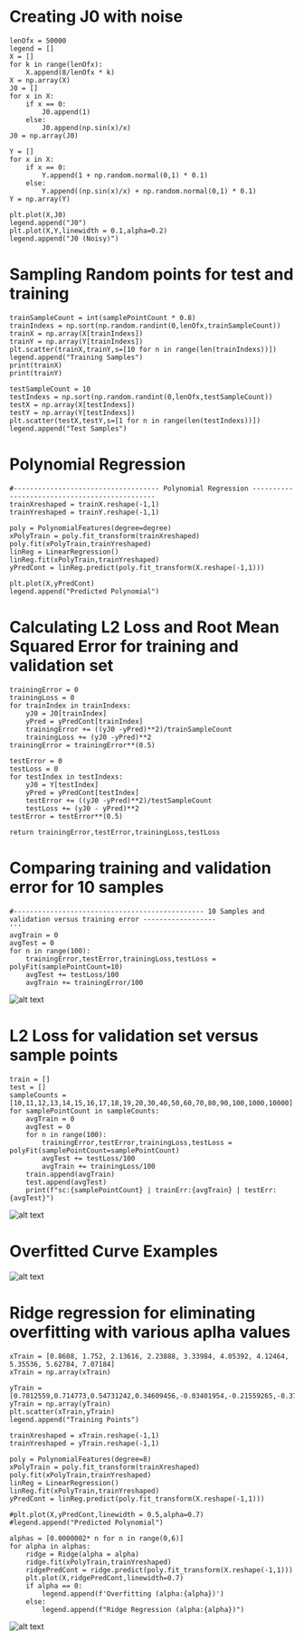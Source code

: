 # Creating J0 with noise
```
lenOfx = 50000
legend = []
X = []
for k in range(lenOfx):
    X.append(8/lenOfx * k)
X = np.array(X)
J0 = []
for x in X:
    if x == 0:
        J0.append(1)
    else:
        J0.append(np.sin(x)/x)
J0 = np.array(J0)

Y = []
for x in X:
    if x == 0:
        Y.append(1 + np.random.normal(0,1) * 0.1)
    else:
        Y.append((np.sin(x)/x) + np.random.normal(0,1) * 0.1)
Y = np.array(Y)

plt.plot(X,J0)
legend.append("J0")
plt.plot(X,Y,linewidth = 0.1,alpha=0.2)
legend.append("J0 (Noisy)")
```
# Sampling Random points for test and training
```
trainSampleCount = int(samplePointCount * 0.8)
trainIndexs = np.sort(np.random.randint(0,lenOfx,trainSampleCount)) 
trainX = np.array(X[trainIndexs])
trainY = np.array(Y[trainIndexs])
plt.scatter(trainX,trainY,s=[10 for n in range(len(trainIndexs))])
legend.append("Training Samples")
print(trainX)
print(trainY)

testSampleCount = 10
testIndexs = np.sort(np.random.randint(0,lenOfx,testSampleCount))
testX = np.array(X[testIndexs])
testY = np.array(Y[testIndexs])
plt.scatter(testX,testY,s=[1 for n in range(len(testIndexs))])
legend.append("Test Samples")
```
# Polynomial Regression
```
#------------------------------------ Polynomial Regression ----------------------------------------------
trainXreshaped = trainX.reshape(-1,1)
trainYreshaped = trainY.reshape(-1,1)

poly = PolynomialFeatures(degree=degree)
xPolyTrain = poly.fit_transform(trainXreshaped)
poly.fit(xPolyTrain,trainYreshaped)
linReg = LinearRegression()
linReg.fit(xPolyTrain,trainYreshaped)   
yPredCont = linReg.predict(poly.fit_transform(X.reshape(-1,1)))

plt.plot(X,yPredCont)
legend.append("Predicted Polynomial")
```
# Calculating L2 Loss and Root Mean Squared Error for training and validation set
```
trainingError = 0
trainingLoss = 0
for trainIndex in trainIndexs:
    yJ0 = J0[trainIndex]
    yPred = yPredCont[trainIndex]
    trainingError += ((yJ0 -yPred)**2)/trainSampleCount
    trainingLoss += (yJ0 -yPred)**2
trainingError = trainingError**(0.5)

testError = 0
testLoss = 0
for testIndex in testIndexs:
    yJ0 = Y[testIndex]
    yPred = yPredCont[testIndex]
    testError += ((yJ0 -yPred)**2)/testSampleCount
    testLoss += (yJ0 - yPred)**2
testError = testError**(0.5)

return trainingError,testError,trainingLoss,testLoss
```
# Comparing training and validation error for 10 samples
```
#----------------------------------------------- 10 Samples and validation versus training error ------------------
'''
avgTrain = 0
avgTest = 0
for n in range(100):
    trainingError,testError,trainingLoss,testLoss = polyFit(samplePointCount=10)
    avgTest += testLoss/100
    avgTrain += trainingError/100
```
![alt text](https://github.com/ufukky/FIZ437E/blob/main/HW1-Regression/10sampleTrainVsTestErr.png?raw=true)

# L2 Loss for validation set versus sample points
```
train = []
test = []
sampleCounts = [10,11,12,13,14,15,16,17,18,19,20,30,40,50,60,70,80,90,100,1000,10000]
for samplePointCount in sampleCounts:
    avgTrain = 0
    avgTest = 0
    for n in range(100):
        trainingError,testError,trainingLoss,testLoss = polyFit(samplePointCount=samplePointCount)
        avgTest += testLoss/100
        avgTrain += trainingLoss/100
    train.append(avgTrain)
    test.append(avgTest)
    print(f"sc:{samplePointCount} | trainErr:{avgTrain} | testErr:{avgTest}")
```
![alt text](https://github.com/ufukky/FIZ437E/blob/main/HW1-Regression/nSampleVsL2LossVal.png?raw=true)

# Overfitted Curve Examples
![alt text](https://github.com/ufukky/FIZ437E/blob/main/HW1-Regression/overfitting.png?raw=true)

# Ridge regression for eliminating overfitting with various aplha values
```
xTrain = [0.8608, 1.752, 2.13616, 2.23888, 3.33984, 4.05392, 4.12464, 5.35536, 5.62784, 7.07184]
xTrain = np.array(xTrain)

yTrain = [0.7812559,0.714773,0.54731242,0.34609456,-0.03401954,-0.21559265,-0.37846568,-0.13502542,0.04664801,0.07457167]
yTrain = np.array(yTrain)
plt.scatter(xTrain,yTrain)
legend.append("Training Points")

trainXreshaped = xTrain.reshape(-1,1)
trainYreshaped = yTrain.reshape(-1,1)

poly = PolynomialFeatures(degree=8)
xPolyTrain = poly.fit_transform(trainXreshaped)
poly.fit(xPolyTrain,trainYreshaped)
linReg = LinearRegression()
linReg.fit(xPolyTrain,trainYreshaped)   
yPredCont = linReg.predict(poly.fit_transform(X.reshape(-1,1)))

#plt.plot(X,yPredCont,linewidth = 0.5,alpha=0.7)
#legend.append("Predicted Polynomial")

alphas = [0.0000002* n for n in range(0,6)]
for alpha in alphas:
    ridge = Ridge(alpha = alpha)
    ridge.fit(xPolyTrain,trainYreshaped)
    ridgePredCont = ridge.predict(poly.fit_transform(X.reshape(-1,1)))
    plt.plot(X,ridgePredCont,linewidth=0.7)
    if alpha == 0:
        legend.append(f'Overfitting (alpha:{alpha})')
    else:
        legend.append(f"Ridge Regression (alpha:{alpha})")
```
![alt text](https://github.com/ufukky/FIZ437E/blob/main/HW1-Regression/ridge.png?raw=true)
